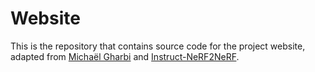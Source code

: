 # Website

This is the repository that contains source code for the project website, adapted from [Michaël Gharbi](http://mgharbi.com/) and [Instruct-NeRF2NeRF](https://instruct-nerf2nerf.github.io/).